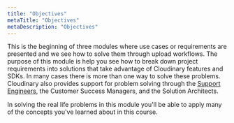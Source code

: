 ```yaml
---
title: "Objectives"
metaTitle: "Objectives"
metaDescription: "Objectives"
---
```


This is the beginning of three modules where use cases or requirements are presented and we see how to solve them through upload workflows.  The purpose of this module is help you see how to break down project requirements into solutions that take advantage of Cloudinary features and SDKs. In many cases there is more than one way to solve these problems.  Cloudinary also provides support for problem solving through the [Support Engineers](support@cloudinary.com), the Customer Success Managers, and the Solution Architects. 

In solving the real life problems in this module you'll be able to apply many of the concepts you've learned about in this course.

